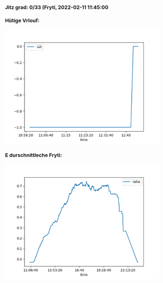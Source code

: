### Jitz grad: 0/33 (Fryti, 2022-02-11 11:45:00

### Hütige Vrlouf:
![Graph](Today.png)

### E durschnittleche Fryti:
![Graph](Fryti.png)